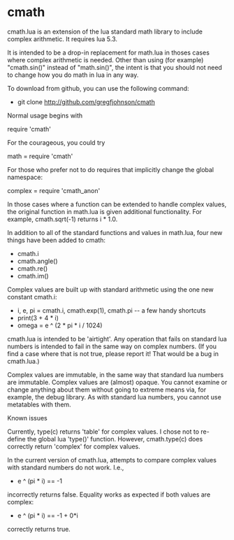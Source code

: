 # cmath
cmath.lua is an extension of the lua standard math library to include complex arithmetic.  It requires lua 5.3.

It is intended to be a drop-in replacement for math.lua in thoses cases where complex arithmetic is needed.  Other than
using (for example) "cmath.sin()" instead of "math.sin()", the intent is that you should not need to change how you do
math in lua in any way.

To download from github, you can use the following command:

 - git clone http://github.com/gregfjohnson/cmath

Normal usage begins with

 require 'cmath'

For the courageous, you could try

 math = require 'cmath'
 
For those who prefer not to do requires that implicitly change the global namespace:

 complex = require 'cmath_anon'

In those cases where a function can be extended to handle
complex values, the original function in math.lua is given additional functionality.
For example, cmath.sqrt(-1) returns i * 1.0.

In addition to all of the standard functions and values in math.lua, four new things have been added to cmath:

 - cmath.i
 - cmath.angle()
 - cmath.re()
 - cmath.im()
 
Complex values are built up with standard arithmetic using the one new constant cmath.i:

 - i, e, pi = cmath.i, cmath.exp(1), cmath.pi    -- a few handy shortcuts
 - print(3 + 4 * i)
 - omega = e ^ (2 * pi * i / 1024)
 
cmath.lua is intended to be 'airtight'.  Any operation that fails on standard lua numbers is intended to fail in 
the same way on complex numbers.  (If you find a case where that is not true, please report it!  That would be a bug
in cmath.lua.)

Complex values are immutable, in the same way that standard lua numbers
are immutable.  Complex values are (almost) opaque.  You cannot examine or change anything about them without going
to extreme means via, for example, the debug library.  As with standard lua numbers, you cannot use metatables with them.


Known issues

Currently, type(c) returns 'table' for complex values.  I chose not to re-define the global lua 'type()' function.
However, cmath.type(c) does correctly return 'complex' for complex values.

In the current version of cmath.lua, attempts to compare complex values with standard numbers do not work.
I.e., 

 - e ^ (pi * i) == -1

incorrectly returns false.  Equality works as expected if both values are complex:

 - e ^ (pi * i) == -1 + 0*i
 
correctly returns true.
